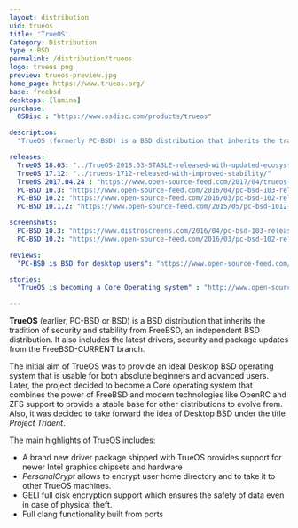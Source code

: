 ```yaml
---
layout: distribution
uid: trueos
title: 'TrueOS'
Category: Distribution
type : BSD
permalink: /distribution/trueos
logo: trueos.png
preview: trueos-preview.jpg
home_page: https://www.trueos.org/
base: freebsd
desktops: [lumina]
purchase:
  OSDisc : "https://www.osdisc.com/products/trueos"

description: 
  "TrueOS (formerly PC-BSD) is a BSD distribution that inherits the tradition of security and stability from FreeBSD with the latest drivers and security updates."

releases:
  TrueOS 18.03: "../TrueOS-2018.03-STABLE-released-with-updated-ecosystem-to-fight-meltdown-and-spectre-issues/"
  TrueOS 17.12: "../trueos-1712-released-with-improved-stability/"
  TrueOS 2017.04.24 : "https://www.open-source-feed.com/2017/04/trueos-stable-update-20170424-is.html"
  PC-BSD 10.3: "https://www.open-source-feed.com/2016/04/pc-bsd-103-release-announced.html"
  PC-BSD 10.2: "https://www.open-source-feed.com/2016/03/pc-bsd-102-release-screenshot-tour.html"
  PC-BSD 10.1.2: "https://www.open-source-feed.com/2015/05/pc-bsd-1012-released.html"

screenshots:
  PC-BSD 10.3: "https://www.distroscreens.com/2016/04/pc-bsd-103-release-lumina-screenshots.html"
  PC-BSD 10.2: "https://www.open-source-feed.com/2016/03/pc-bsd-102-release-screenshot-tour.html"

reviews:
  "PC-BSD is BSD for desktop users": "https://www.open-source-feed.com/2015/12/pc-bsd-bsd-for-desktop-user-review.html"

stories:
  "TrueOS is becoming a Core Operating system" : "http://www.open-source-feed.com/2018/06/trueos-is-becoming-core-operating-system.html"

---
```


**TrueOS** (earlier, PC-BSD or BSD) is a BSD distribution that inherits the tradition of security and stability from FreeBSD, an independent BSD distribution. It also includes the latest drivers, security and package updates from the FreeBSD-CURRENT branch.

The initial aim of TrueOS was to provide an ideal Desktop BSD operating system that is usable for both absolute beginners and advanced users. Later, the project decided to become a Core operating system that combines the power of FreeBSD and modern technologies like OpenRC and ZFS support to provide a stable base for other distributions to evolve from. Also, it was decided to take forward the idea of Desktop BSD under the title *Project Trident*.

The main highlights of TrueOS includes:
- A brand new driver package shipped with TrueOS provides support for newer Intel graphics chipsets and hardware
- *PersonalCrypt* allows to encrypt user home directory and to take it to other TrueOS machines.
- GELI full disk encryption support which ensures the safety of data even in case of physical theft.
- Full clang functionality built from ports